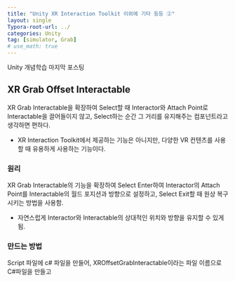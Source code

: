 ```yaml
---
title: "Unity XR Interaction Toolkit 이외에 기타 등등 ②"
layout: single
Typora-root-url: ../
categories: Unity
tag: [simulator, Grab]
# use_math: true
---
```

Unity 개념학습 마지막 포스팅

## XR Grab Offset Interactable
XR Grab Interactable을 확장하여 Select할 때 Interactor와 Attach Point로 Interactable을 끌어들이지 않고, Select하는 순간 그 거리를 유지해주는 컴포넌트라고 생각하면 편하다.
- XR Interaction Toolkit에서 제공하는 기능은 아니지만, 다양한 VR 컨텐츠를 사용할 때 유용하게 사용하는 기능이다.

### 원리
XR Grab Interactable의 기능을 확장하여 Select Enter하여 Interactor의 Attach Point를 Interactable의 월드 포지션과 방향으로 설정하고, Select Exit할 때 원상 복구 시키는 방법을 사용함.
- 자연스럽게 Interactor와 Interactable의 상대적인  위치와 방향을 유지할 수 있게 됨.

### 만드는 방법
Script 파일에 c# 파일을 만들어, XROffsetGrabInteractable이라는 파일 이름으로 C#파일을 만들고